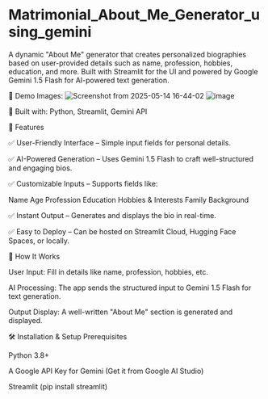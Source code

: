 # Matrimonial_About_Me_Generator_using_gemini

A dynamic "About Me" generator that creates personalized biographies based on user-provided details such as name, profession, hobbies, education, and more. Built with Streamlit for the UI and powered by Google Gemini 1.5 Flash for AI-powered text generation.

🔹 Demo Images: ![Screenshot from 2025-05-14 16-44-02](https://github.com/user-attachments/assets/660cbe41-64b8-415e-a543-72af2289a92a)
![image](https://github.com/user-attachments/assets/b30c832c-e4f7-4613-b90d-7e643e565ecf)

 
🔹 Built with: Python, Streamlit, Gemini API




📌 Features

✅ User-Friendly Interface – Simple input fields for personal details.

✅ AI-Powered Generation – Uses Gemini 1.5 Flash to craft well-structured and engaging bios.

✅ Customizable Inputs – Supports fields like:

Name
Age
Profession
Education
Hobbies & Interests
Family Background

✅ Instant Output – Generates and displays the bio in real-time.

✅ Easy to Deploy – Can be hosted on Streamlit Cloud, Hugging Face Spaces, or locally.




🚀 How It Works

User Input: Fill in details like name, profession, hobbies, etc.

AI Processing: The app sends the structured input to Gemini 1.5 Flash for text generation.

Output Display: A well-written "About Me" section is generated and displayed.


🛠️ Installation & Setup
Prerequisites


Python 3.8+

A Google API Key for Gemini (Get it from Google AI Studio)

Streamlit (pip install streamlit)
